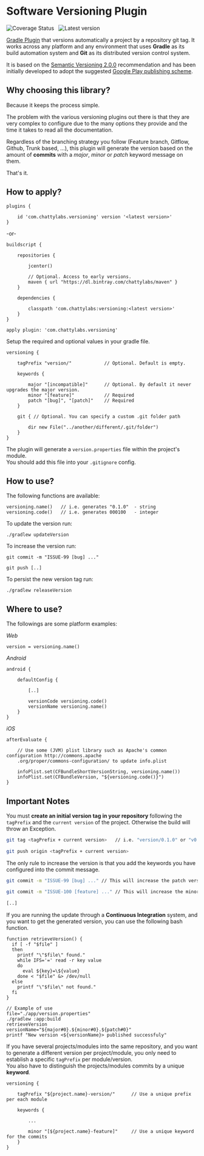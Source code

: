 # Software Versioning Plugin

![Coverage Status][02] &nbsp; ![Latest version][01]

[Gradle Plugin][3] that versions automatically a project by a repository git tag.
It works across any platform and any environment that uses **Gradle** as its build automation system and **Git**
as its distributed version control system.

It is based on the [Semantic Versioning 2.0.0][1] recommendation and has been initially developed
to adopt the suggested [Google Play publishing scheme][2].


## Why choosing this library?

Because it keeps the process simple.

The problem with the various versioning plugins out there is that they are very complex to configure
due to the many options they provide and the time it takes to read all the documentation.

Regardless of the branching strategy you follow (Feature branch, Gitflow, Github, Trunk based, ...), 
this plugin will generate the version based on the amount of **commits** with a _major_, _minor_ or 
_patch_ keyword message on them.

That's it.


## How to apply?

    plugins {
        
        id 'com.chattylabs.versioning' version '<latest version>'
    }
 
-or-
 
    buildscript {
        
        repositories { 
        
            jcenter() 
            
            // Optional. Access to early versions.
            maven { url "https://dl.bintray.com/chattylabs/maven" }
        }
        
        dependencies {
        
            classpath 'com.chattylabs:versioning:<latest version>'
        }
    }
        
    apply plugin: 'com.chattylabs.versioning'
      
      
Setup the required and optional values in your gradle file.
 
    versioning {
        
        tagPrefix "version/"            // Optional. Default is empty.
        
        keywords {
        
            major "[incompatible]"      // Optional. By default it never upgrades the major version.
            minor "[feature]"           // Required
            patch "[bug]", "[patch]"    // Required
        }
        
        git { // Optional. You can specify a custom .git folder path
        
            dir new File("../another/different/.git/folder")
        }
    }

The plugin will generate a `version.properties` file within the project's module.
<br/>You should add this file into your `.gitignore` config.
    
    
## How to use?

The following functions are available:

    versioning.name()   // i.e. generates "0.1.0"  - string
    versioning.code()   // i.e. generates 000100   - integer

To update the version run:

    ./gradlew updateVersion
    
To increase the version run:

    git commit -m "ISSUE-99 [bug] ..."
    
    git push [..]
    
To persist the new version tag run:

    ./gradlew releaseVersion
    

## Where to use?

The followings are some platform examples:

_Web_

    version = versioning.name()

_Android_
     
    android {
        
        defaultConfig {
        
            [..]
            
            versionCode versioning.code()
            versionName versioning.name()
        }
    }
    
_iOS_
 
    afterEvaluate {
        
        // Use some (JVM) plist library such as Apache's common configuration http://commons.apache
        .org/proper/commons-configuration/ to update info.plist
        
        infoPlist.set(CFBundleShortVersionString, versioning.name())
        infoPlist.set(CFBundleVersion, "${versioning.code()}")
    }


## Important Notes

You must **create an initial version tag in your repository** following the `tagPrefix` and 
the `current version` of the project. Otherwise the build will throw an Exception.
    
```bash
git tag <tagPrefix + current version>   // i.e. "version/0.1.0" or "v0.1.0"
 
git push origin <tagPrefix + current version>
```


The only rule to increase the version is that you add the keywords you have configured into the commit message.

```bash
git commit -m "ISSUE-99 [bug] ..." // This will increase the patch version - "0.1.1"
 
git commit -m "ISSUE-100 [feature] ..." // This will increase the minor version - "0.2.0"
 
[..]
```

If you are running the update through a **Continuous Integration** system, and you want to get 
the generated version, you can use the following bash function.

    function retrieveVersion() {
      if [ -f "$file" ]
      then
        printf "\"$file\" found."
        while IFS='=' read -r key value
        do
          eval ${key}=\${value}
        done < "$file" &> /dev/null
      else
        printf "\"$file\" not found."
      fi
    }
     
    // Example of use
    file="./app/version.properties"
    ./gradlew :app:build
    retrieveVersion
    versionName="${major#0}.${minor#0}.${patch#0}"
    printf "New version <${versionName}> published successfuly"


If you have several projects/modules into the same repository, and you want to generate a different 
version per project/module, you only need to establish a specific `tagPrefix` per module/version.
<br/>You also have to distinguish the projects/modules commits by a unique **keyword**.

    versioning {
            
        tagPrefix "${project.name}-version/"      // Use a unique prefix per each module
            
        keywords {
        
            ...
            
            minor "[${project.name}-feature]"     // Use a unique keyword for the commits
        }
    }

&nbsp;

[01]: https://api.bintray.com/packages/chattylabs/maven/versioning/images/download.svg?label=Latest%20version
[02]: https://coveralls.io/repos/chattylabs/versioning/badge.svg?branch=master&service=github
[1]: https://semver.org/
[2]: https://developer.android.com/google/play/publishing/multiple-apks#VersionCodes
[3]: https://plugins.gradle.org/plugin/com.chattylabs.versioning